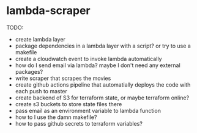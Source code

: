 # lambda-scraper

TODO:
- create lambda layer
- package dependencies in a lambda layer with a script? or try to use a makefile
- create a cloudwatch event to invoke lambda automatically
- how do I send email via lambda? maybe I don't need any external packages?
- write scraper that scrapes the movies
- create github actions pipeline that automatially deploys the code with each push to master
- create backend of S3 for terraform state, or maybe terraform online?
- create s3 buckets to store state files there
- pass email as an environment variable to lambda function
- how to I use the damn makefile?
- how to pass github secrets to terraform variables?
